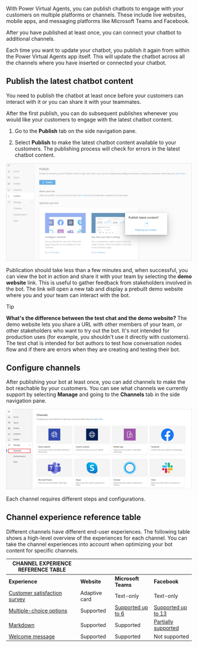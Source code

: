 With Power Virtual Agents, you can publish chatbots to engage with your
customers on multiple platforms or channels. These include live websites, mobile
apps, and messaging platforms like Microsoft Teams and Facebook.

After you have published at least once, you can connect your chatbot to
additional channels.

Each time you want to update your chatbot, you publish it again from within the
Power Virtual Agents app itself. This will update the chatbot across all the
channels where you have inserted or connected your chatbot.

## Publish the latest chatbot content

You need to publish the chatbot at least once before your customers can interact
with it or you can share it with your teammates.

After the first publish, you can do subsequent publishes whenever you would like
your customers to engage with the latest chatbot content.

1.  Go to the **Publish** tab on the side navigation pane.

2.  Select **Publish** to make the latest chatbot content available to your customers. The publishing process will check for errors in the latest chatbot content.


![Validate latest bot content for publish](../media/publish-latest-bot-content.png)

Publication should take less than a few minutes and, when successful, you can
view the bot in action and share it with your team by selecting the **demo
website** link. This is useful to gather feedback from stakeholders involved in
the bot. The link will open a new tab and display a prebuilt demo website where
you and your team can interact with the bot.

>[!TIP]
>**What's the difference between the test chat and the demo website?** The demo website lets you share a URL with other members of your team, or other stakeholders who want to try out the bot. It's not intended for production uses (for example, you shouldn't use it directly with customers). The test chat is intended for bot authors to test how conversation nodes flow and if there are errors when they are creating and testing their bot.

## Configure channels

After publishing your bot at least once, you can add channels to make the bot
reachable by your customers. You can see what channels we currently support by
selecting **Manage** and going to the **Channels** tab in the side navigation
pane.

![Channel settings](../media/channel-settings.png)

Each channel requires different steps and configurations.

## Channel experience reference table

Different channels have different end-user experiences. The following table
shows a high-level overview of the experiences for each channel. You can take
the channel experiences into account when optimizing your bot content for
specific channels.

|**CHANNEL EXPERIENCE REFERENCE TABLE**||||
|--|--|--|--|
|**Experience**|**Website**|**Microsoft Teams**|**Facebook**|
| [Customer satisfaction survey](https://docs.microsoft.com/power-virtual-agents/authoring-create-edit-topics#insert-nodes) | Adaptive card | Text-only | Text-only |
| [Multiple-choice options](https://docs.microsoft.com/power-virtual-agents/authoring-create-edit-topics#insert-nodes)      | Supported     | [Supported up to 6](https://docs.microsoft.com/microsoftteams/platform/concepts/cards/cards-reference#hero-card) | [Supported up to 13](https://developers.facebook.com/docs/messenger-platform/send-messages/quick-replies/) |
| [Markdown](https://daringfireball.net/projects/markdown/)                                                                       | Supported     | Supported                                                                                                              | [Partially supported](https://www.facebook.com/help/147348452522644?helpref=related)                       |
| [Welcome message](https://docs.microsoft.com/power-virtual-agents/authoring-create-edit-topics#insert-nodes)              | Supported     | Supported                                                                                                              | Not supported                                                                                              |
